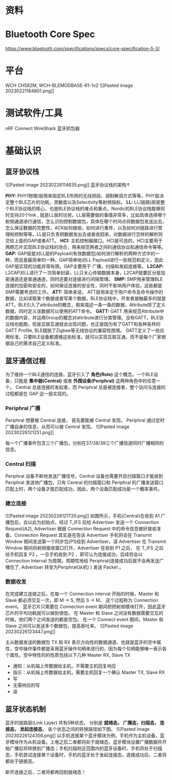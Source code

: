 
# 资料
# Bluetooth Core Spec
https://www.bluetooth.com/specifications/specs/core-specification-5-3/


# 平台
WCH CH582M, WCH-BLEMODBASE-R1-1v2
![[Pasted image 20230221184801.png]]



# 测试软件/工具

nRF Connect
WireShark
蓝牙抓包器

# 基础认识

## 蓝牙协议栈
![[Pasted image 20230226114635.png]]
蓝牙协议栈的架构↑

**PHY:**  PHY(物理)层用来指定BLE所用的无线频段，调制解调方式等等。PHY层决定整个BLE芯片的功耗，灵敏度以及Selectivity等射频指标。
**LL:** LL(链路)层是整个BLE协议栈的核心，也是BLE协议栈的难点和重点。Nordic的BLE协议栈能够同时支持20个link , 就是LL层的功劳。LL层需要做的事情非常多，比如具体选择哪个射频通道进行通信，怎么识别控制数据包，具体在哪个时间点将数据包发送出去，怎么保证数据的完整性，ACK如何接收，如何进行重传，以及如何对链路进行管理和控制等等。LL层只负责把数据发出去或者收回来，对数据进行怎样的解析则交给上面的GAP或者ATT。
**HCI:** 主机控制器接口，HCI是可选的，HCI主要用于两颗芯片实现BLE协议栈的场合，用来规范两者之间的通信协议和通信命令等等。
**GAP:**  GAP层是对LL层的Payload(有效数据包)如何进行解析的两种方式中的一种，而且是最简单的一种。GAP简单地对LL Payload进行一些规范和定义，因此GAP层实现的功能非常有限。GAP主要用于 广播，扫描和发起连接等。
**L2CAP:** L2CAP对LL进行了一次简单封装，LL只关心传输数据本身，L2CAP就要区分是加密通道还是普通通道，同时还要对连接进行间隔管理。
**SMP:** SMP用来管理BLE连接的加密和安全的，如何保证连接的安全性，同时不影响用户体验，这些都是SMP需要考虑的工作。
**ATT:** 简单来说， ATT层用来定于用户命令及命令操作的数据，比如读取某个数据或者写某个数据，BLE协议栈中，开发者接触最多的就是ATT。BLE引入了attribute的概念，用来描述一条一条的数据，Attribute除了定义数据，同时定义该数据可以使用的ATT命令。
**GATT:** GATT 用来规范Attribute中的数据内容，并运用Group的概念对attribute进行分类管理。没有GATT，BLE协议栈也能跑，但是互联互通就会出现问题，也正是因为有了GATT和各种各样的GATT Profile, BLE摆脱了Zigbee等无线协议的兼容性困境。
	GATT定义了一些应用标准，只要BLE设备都遵循这些标准，就可以实现互联互通，而不是每个厂家根据自己的需求自己定义标准。


## 蓝牙通信过程
为了维持一个BLE通信的连接，蓝牙引入了 **角色(Role)** 这个概念。一个BLE设备，只能是 **集中器(Central)** 或者 **外围设备(Periphral)** 这两种角色中的任意一个。
Central 总是连接的发起者，而 Periphral 总是被连接者，整个访问与连接的过程都是在 GAP 这一层实现的。

### Periphral 广播
Periphral 想要被 Central 连接， 首先要能被 Central 发现。 Periphral 通过定时广播自身的信息，从而可以被 Central 发现。
![[Pasted image 20230226121251.png]]

每一个广播事件包含三个广播包，分别在37/38/39三个广播信道同时广播相同的信息。

### Central 扫描
Periphral 设备不断地发送广播信号，Central 设备也需要开启扫描窗口才能收到 Periphral 发送地广播包，只有 Central 的扫描窗口和 Periphral 的广播发送窗口匹配上时，两个设备才能匹配成功，因此，两个设备匹配成功是一个概率事件。


### 建立连接
![[Pasted image 20230226121720.png]]
如图所示，手机(Central)在收到 A1 广播包后，会以此为初始点，经过 T_IFS 后给 Advertiser 发送一个 Connection Request(A2),  Advertiser 根据 Connection Request 中的命令信息做好接收准备。Connection Request 其实是在告诉 Advertiser 手机将会在 Transmit Window 期间发送第一个同步包(P1)给到 Advertiser，请 Advertiser 在 Transmit Window 期间将射频接收窗口打开。Advertiser 在收到 P1 之后， 在 T_IFS 之后给手机回复 P2 。一旦手机收到 P2 ，即可认为连接成功，后续将会以 Connection Interval 为周期，周期性地给 Periphral(连接成功后就不会再发送广播包了, Advertiser 转变为Periphral(从机) ) 发送 Packet 。

### 数据收发
在完成建立连接之后，在每一个 Connection interval 开始的时候，Master 和 Slave 都必须交互一次，即 M -> S, 然后 S -> M， 这个过程称为 Connection event。 蓝牙芯片只需要在 Connection event 期间把把射频模块打开，因此蓝牙芯片的平均功耗就可以做到很低。
在 Master 和 Slave 之间没有数据需要交互的时候，他们两个之间发送的都是空包。
在一个 Connect event 期间，Master 和 Slave 之间可以发送多个数据包，提高吞吐率。
![[Pasted image 20230226123447.png]]

主从数据发送的数据包 TX 和 RX 表示方向性的数据通道，也就是蓝牙的空中属性，空中操作事件都是采用蓝牙操作句柄来进行的，因为每个句柄能够唯一表示各个属性，空中特性的的性质包括以下几种
Master RX, Slave TX
- 通知：从机端上传数据给主机，不需要主机回复响应
- 指示：从机端上传数据给主机，需要主机回复一个确认
Master TX, Slave RX
- 写
- 无需响应的写
- 读


## 蓝牙状态机制
蓝牙的链路层(Link Layer) 共有5种状态， 分别是 **就绪态， 广播态，扫描态，  连接态， 发起连接态**， 各个状态之间的转换路径如下图。
![[Pasted image 20230226124356.png]]
以手机连接某个蓝牙模块为例，手机作为主机设备，蓝牙模块作为从机设备。上电之后二者都将处于就绪态，蓝牙模块设置广播数据并开始广播后将转换到广播态；手机扫描附近范围内的蓝牙设备时，手机将处于扫描态，手机尝试连接某个设备时，手机的蓝牙处于发起连接态，连接成功后，二者将都处于链接态。

断开连接之后，二者将都再回到就绪态！ 
